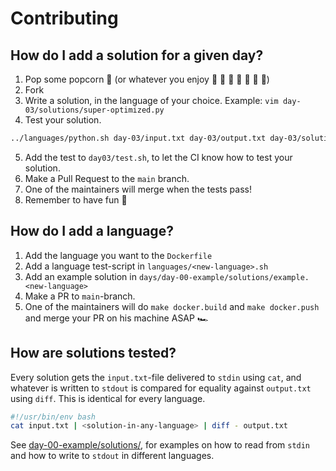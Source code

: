 # Contributing

## How do I add a solution for a given day?

1. Pop some popcorn :popcorn: (or whatever you enjoy :lollipop: :champagne: :milk_glass: :wine_glass: :tropical_drink: :chocolate_bar: :beer:)
2. Fork
3. Write a solution, in the language of your choice. Example: `vim day-03/solutions/super-optimized.py`
4. Test your solution.

```sh
../languages/python.sh day-03/input.txt day-03/output.txt day-03/solutions/super-optimized.py
```

5. Add the test to `day03/test.sh`, to let the CI know how to test your solution. 
6. Make a Pull Request to the `main` branch.
7. One of the maintainers will merge when the tests pass!
8. Remember to have fun :tada:


## How do I add a language?

1. Add the language you want to the `Dockerfile`
2. Add a language test-script in `languages/<new-language>.sh`
3. Add an example solution in `days/day-00-example/solutions/example.<new-language>`
4. Make a PR to `main`-branch.
5. One of the maintainers will do `make docker.build` and `make docker.push` and merge your PR on his machine ASAP :racing_car:

## How are solutions tested?

Every solution gets the `input.txt`-file delivered to `stdin` using `cat`, and whatever is written to `stdout` is compared for equality against `output.txt` using `diff`. This is identical for every language.

```sh
#!/usr/bin/env bash
cat input.txt | <solution-in-any-language> | diff - output.txt
```
See [day-00-example/solutions/](https://github.com/Arxcis/adventofcode2020/tree/main/days/day-00-example/solutions), for examples on how to read from `stdin` and how to write to `stdout` in different languages.
